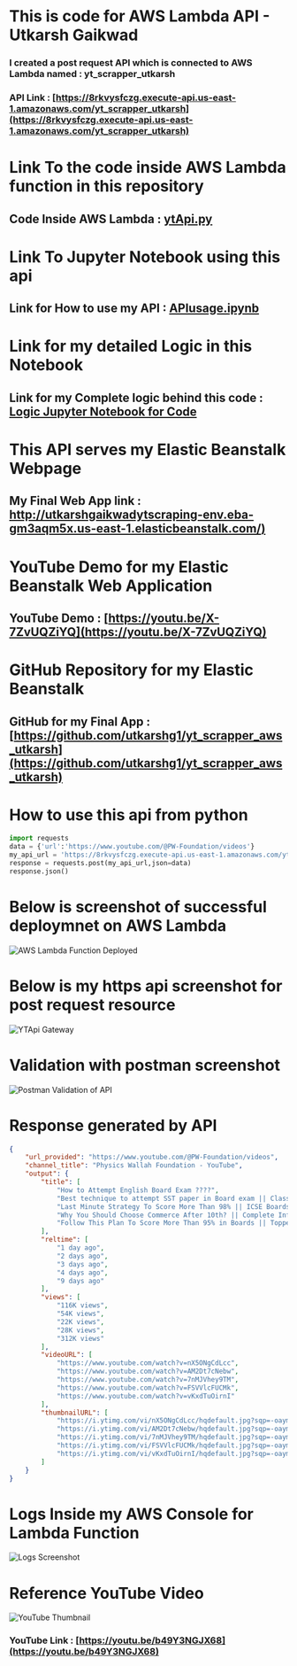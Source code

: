 # This is code for AWS Lambda API - Utkarsh Gaikwad

### I created a post request API which is connected to AWS Lambda named : yt_scrapper_utkarsh
### API Link : [https://8rkvysfczg.execute-api.us-east-1.amazonaws.com/yt_scrapper_utkarsh](https://8rkvysfczg.execute-api.us-east-1.amazonaws.com/yt_scrapper_utkarsh)

# Link To the code inside AWS Lambda function in this repository 
## Code Inside AWS Lambda : [ytApi.py](ytApi.py)

# Link To Jupyter Notebook using this api 
## Link for How to use my API : [APIusage.ipynb](APIusage.ipynb)

# Link for my detailed Logic in this Notebook 
## Link for my Complete logic behind this code : [Logic Jupyter Notebook for Code](https://github.com/utkarshg1/PWSkills-Assignments/blob/main/Assignment%2021%20-%2022%20February%202023/Assignment21Utkarsh.ipynb)

# This API serves my Elastic Beanstalk Webpage 
## My Final Web App link : [http://utkarshgaikwadytscraping-env.eba-gm3aqm5x.us-east-1.elasticbeanstalk.com/)](http://utkarshgaikwadytscraping-env.eba-gm3aqm5x.us-east-1.elasticbeanstalk.com/)

# YouTube Demo for my Elastic Beanstalk Web Application 
## YouTube Demo : [https://youtu.be/X-7ZvUQZiYQ](https://youtu.be/X-7ZvUQZiYQ)

# GitHub Repository for my Elastic Beanstalk 
## GitHub for my Final App : [https://github.com/utkarshg1/yt_scrapper_aws_utkarsh](https://github.com/utkarshg1/yt_scrapper_aws_utkarsh)

# How to use this api from python

```python
import requests
data = {'url':'https://www.youtube.com/@PW-Foundation/videos'}
my_api_url = 'https://8rkvysfczg.execute-api.us-east-1.amazonaws.com/yt_scrapper_utkarsh'
response = requests.post(my_api_url,json=data)
response.json()
```

# Below is screenshot of successful deploymnet on AWS Lambda

![AWS Lambda Function Deployed](./Screenshots/Lambda%20Function%20yt_scrapper.jpg)

# Below is my https api screenshot for post request resource

![YTApi Gateway](./Screenshots/API%20Gateway.jpg)

# Validation with postman screenshot

![Postman Validation of API](./Screenshots/Postman%20Test.jpg)

# Response generated by API

```json
{
    "url_provided": "https://www.youtube.com/@PW-Foundation/videos",
    "channel_title": "Physics Wallah Foundation - YouTube",
    "output": {
        "title": [
            "How to Attempt English Board Exam ????",
            "Best technique to attempt SST paper in Board exam || Class 10th",
            "Last Minute Strategy To Score More Than 98% || ICSE Boards || Class-10th",
            "Why You Should Choose Commerce After 10th? || Complete Information💯",
            "Follow This Plan To Score More Than 95% in Boards || Topper's Strategy"
        ],
        "reltime": [
            "1 day ago",
            "2 days ago",
            "3 days ago",
            "4 days ago",
            "9 days ago"
        ],
        "views": [
            "116K views",
            "54K views",
            "22K views",
            "28K views",
            "312K views"
        ],
        "videoURL": [
            "https://www.youtube.com/watch?v=nX5ONgCdLcc",
            "https://www.youtube.com/watch?v=AM2Dt7cNebw",
            "https://www.youtube.com/watch?v=7nMJVhey9TM",
            "https://www.youtube.com/watch?v=FSVVlcFUCMk",
            "https://www.youtube.com/watch?v=vKxdTuOirnI"
        ],
        "thumbnailURL": [
            "https://i.ytimg.com/vi/nX5ONgCdLcc/hqdefault.jpg?sqp=-oaymwEcCNACELwBSFXyq4qpAw4IARUAAIhCGAFwAcABBg==&rs=AOn4CLBaa_KLfKyYbUYRsb5xf0YCp1YrlQ",
            "https://i.ytimg.com/vi/AM2Dt7cNebw/hqdefault.jpg?sqp=-oaymwEcCNACELwBSFXyq4qpAw4IARUAAIhCGAFwAcABBg==&rs=AOn4CLBJHWHabeJ94dcUDlDDNfvQxnUfJg",
            "https://i.ytimg.com/vi/7nMJVhey9TM/hqdefault.jpg?sqp=-oaymwEcCNACELwBSFXyq4qpAw4IARUAAIhCGAFwAcABBg==&rs=AOn4CLDHikOj7gH4eQNudv7c1qNbwcMWyA",
            "https://i.ytimg.com/vi/FSVVlcFUCMk/hqdefault.jpg?sqp=-oaymwEcCNACELwBSFXyq4qpAw4IARUAAIhCGAFwAcABBg==&rs=AOn4CLAadJS9mLtZptLHtKHEefPgqk3NCg",
            "https://i.ytimg.com/vi/vKxdTuOirnI/hqdefault.jpg?sqp=-oaymwEcCNACELwBSFXyq4qpAw4IARUAAIhCGAFwAcABBg==&rs=AOn4CLBonfyIr0oe5WzFo2o2hoU5Yxbv8w"
        ]
    }
}
```
# Logs Inside my AWS Console for Lambda Function

![Logs Screenshot](./Screenshots/AWSLogs.jpg)

# Reference YouTube Video 

![YouTube Thumbnail](https://i.ytimg.com/vi/b49Y3NGJX68/hq720.jpg?sqp=-oaymwEcCNAFEJQDSFXyq4qpAw4IARUAAIhCGAFwAcABBg==&rs=AOn4CLCNq0bx0TEHZKXoXaU-vBngQsrzBw)

### YouTube Link : [https://youtu.be/b49Y3NGJX68](https://youtu.be/b49Y3NGJX68)
